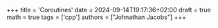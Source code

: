 +++
title = 'Coroutines'
date = 2024-09-14T19:17:36+02:00
draft = true
math = true
tags = ['cpp']
authors = ["Johnathan Jacobs"]
+++
